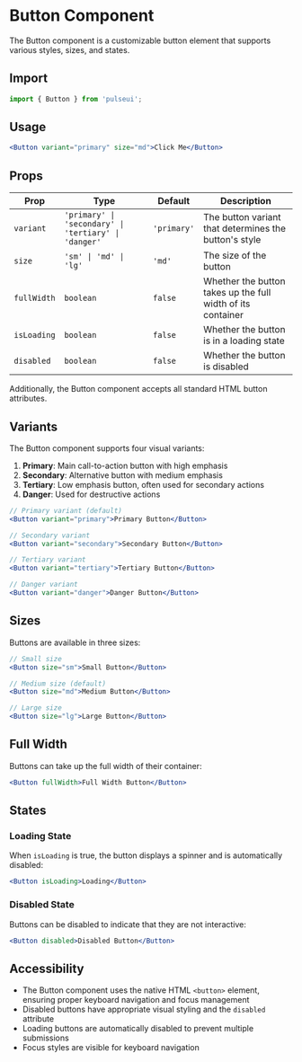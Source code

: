 # Button Component

The Button component is a customizable button element that supports various styles, sizes, and states.

## Import

```jsx
import { Button } from 'pulseui';
```

## Usage

```jsx
<Button variant="primary" size="md">Click Me</Button>
```

## Props

| Prop | Type | Default | Description |
|------|------|---------|-------------|
| `variant` | `'primary' \| 'secondary' \| 'tertiary' \| 'danger'` | `'primary'` | The button variant that determines the button's style |
| `size` | `'sm' \| 'md' \| 'lg'` | `'md'` | The size of the button |
| `fullWidth` | `boolean` | `false` | Whether the button takes up the full width of its container |
| `isLoading` | `boolean` | `false` | Whether the button is in a loading state |
| `disabled` | `boolean` | `false` | Whether the button is disabled |

Additionally, the Button component accepts all standard HTML button attributes.

## Variants

The Button component supports four visual variants:

1. **Primary**: Main call-to-action button with high emphasis
2. **Secondary**: Alternative button with medium emphasis
3. **Tertiary**: Low emphasis button, often used for secondary actions
4. **Danger**: Used for destructive actions

```jsx
// Primary variant (default)
<Button variant="primary">Primary Button</Button>

// Secondary variant
<Button variant="secondary">Secondary Button</Button>

// Tertiary variant
<Button variant="tertiary">Tertiary Button</Button>

// Danger variant
<Button variant="danger">Danger Button</Button>
```

## Sizes

Buttons are available in three sizes:

```jsx
// Small size
<Button size="sm">Small Button</Button>

// Medium size (default)
<Button size="md">Medium Button</Button>

// Large size
<Button size="lg">Large Button</Button>
```

## Full Width

Buttons can take up the full width of their container:

```jsx
<Button fullWidth>Full Width Button</Button>
```

## States

### Loading State

When `isLoading` is true, the button displays a spinner and is automatically disabled:

```jsx
<Button isLoading>Loading</Button>
```

### Disabled State

Buttons can be disabled to indicate that they are not interactive:

```jsx
<Button disabled>Disabled Button</Button>
```

## Accessibility

- The Button component uses the native HTML `<button>` element, ensuring proper keyboard navigation and focus management
- Disabled buttons have appropriate visual styling and the `disabled` attribute
- Loading buttons are automatically disabled to prevent multiple submissions
- Focus styles are visible for keyboard navigation
